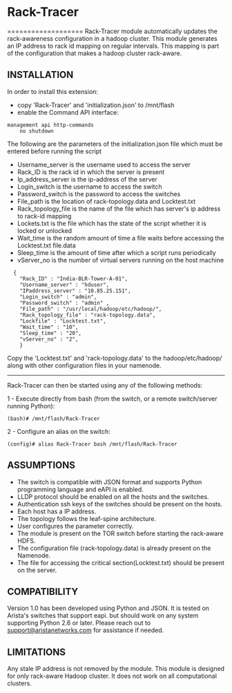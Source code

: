 # Rack-Tracer
===================
Rack-Tracer module automatically updates the rack-awareness configuration in a hadoop cluster. This module generates an IP address to rack id mapping on regular intervals. This mapping is part of the configuration that makes a hadoop cluster rack-aware.

## INSTALLATION

In order to install this extension:
- copy 'Rack-Tracer' and 'initialization.json' to /mnt/flash
- enable the Command API interface:

```
management api http-commands
    no shutdown
```

The following are the parameters of the initialization.json file which must be entered before running the script

* Username_server  is the username used to access the server
* Rack_ID is the rack id in which the server is present
* Ip_address_server is the ip-address of the server
* Login_switch is the username to access the switch
* Password_switch is the password to access the switches
* File_path is the location of rack-topology.data and Locktest.txt
* Rack_topology_file is the name of the file which has server's ip address to rack-id mapping
* Lockets.txt is the file which has the state of the script whether it is locked or unlocked
* Wait_time is the random amount of time a file waits before accessing the Locktest.txt file.data
* Sleep_time is the amount of time after which a script runs periodically
* vServer_no is the number of virtual servers running on the host machine

```
  {
    "Rack_ID" : "India-BLR-Tower-A-01",
    "Username_server" : "hduser",
    "IPaddress_server" : "10.85.25.151",
    "Login_switch" : "admin",
    "Password_switch" : "admin" ,
    "File_path" : "/usr/local/hadoop/etc/hadoop/",
    "Rack_topology_file" : "rack-topology.data",
    "Lockfile" : "Locktest.txt",
    "Wait_time" : "10",
    "Sleep_time" : "20",
    "vServer_no" : "2",
    }
```
Copy the 'Locktest.txt' and 'rack-topology.data' to the hadoop/etc/hadoop/ along with other configuration files in your namenode.

***************************************************************************
Rack-Tracer can then be started using any of the following methods:

1 - Execute directly from bash (from the switch, or a remote
    switch/server running Python):

```
(bash)# /mnt/flash/Rack-Tracer
```

2 - Configure an alias on the switch:

```
(config)# alias Rack-Tracer bash /mnt/flash/Rack-Tracer
```



## ASSUMPTIONS

* The switch is compatible with JSON format and supports Python programming language and eAPI is enabled.
* LLDP protocol should be enabled on all the hosts and the switches.
* Authentication ssh keys of the switches should be present on the hosts.
* Each host has a IP address.
* The topology follows the leaf-spine architecture.
* User configures the parameter correctly.
* The module is present on the TOR switch before starting the rack-aware HDFS.
* The configuration file (rack-topology.data) is already present on the Namenode.
* The file for accessing the critical section(Locktest.txt) should be present on the server.

## COMPATIBILITY 
Version 1.0 has been developed using Python and JSON. It is tested on Arista's switches that support eapi.
but should work on any system supporting Python 2.6 or
later. Please reach out to support@aristanetworks.com for
assistance if needed.

## LIMITATIONS

Any stale IP address is not removed by the module.
This module is designed for only rack-aware Hadoop cluster. It does not work on all computational clusters.
